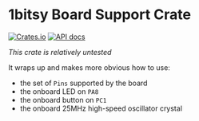 # 1bitsy Board Support Crate

[![Crates.io](https://img.shields.io/crates/v/onebitsy.svg)](https://crates.io/crates/onebitsy)
[![API docs](https://docs.rs/onebitsy/badge.svg)](https://docs.rs/onebitsy)

*This crate is relatively untested*

It wraps up and makes more obvious how to use:

* the set of `Pins` supported by the board
* the onboard LED on `PA8`
* the onboard button on `PC1`
* the onboard 25MHz high-speed oscillator crystal